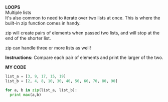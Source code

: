 **LOOPS**<br>
Multiple lists<br>
It's also common to need to iterate over two lists at once. This is where the built-in zip function comes in handy.

zip will create pairs of elements when passed two lists, and will stop at the end of the shorter list.

zip can handle three or more lists as well!

**Instructions:**
Compare each pair of elements and print the larger of the two.

**MY CODE**
```python
list_a = [3, 9, 17, 15, 19]
list_b = [2, 4, 8, 10, 30, 40, 50, 60, 70, 80, 90]

for a, b in zip(list_a, list_b):
  print max(a,b)
```
